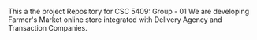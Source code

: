 This a the project Repository for CSC 5409: Group - 01
We are developing Farmer's Market online store integrated with Delivery Agency and Transaction Companies.
